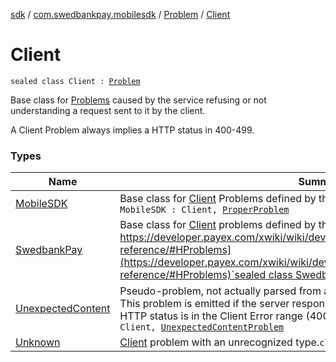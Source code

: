 [sdk](../../../index.md) / [com.swedbankpay.mobilesdk](../../index.md) / [Problem](../index.md) / [Client](./index.md)

# Client

`sealed class Client : `[`Problem`](../index.md)

Base class for [Problems](../index.md) caused by the service refusing or
not understanding a request sent to it by the client.

A Client Problem always implies a HTTP status in 400-499.

### Types

| Name | Summary |
|---|---|
| [MobileSDK](-mobile-s-d-k/index.md) | Base class for [Client](./index.md) Problems defined by the example backend.`sealed class MobileSDK : Client, `[`ProperProblem`](../../-proper-problem/index.md) |
| [SwedbankPay](-swedbank-pay/index.md) | Base class for [Client](./index.md) problems defined by the Swedbank Pay backend. [https://developer.payex.com/xwiki/wiki/developer/view/Main/ecommerce/technical-reference/#HProblems](https://developer.payex.com/xwiki/wiki/developer/view/Main/ecommerce/technical-reference/#HProblems)`sealed class SwedbankPay : Client, `[`SwedbankPayProblem`](../../-swedbank-pay-problem/index.md) |
| [UnexpectedContent](-unexpected-content/index.md) | Pseudo-problem, not actually parsed from an application/problem+json response. This problem is emitted if the server response is in an unexpected format and the HTTP status is in the Client Error range (400-499).`class UnexpectedContent : Client, `[`UnexpectedContentProblem`](../../-unexpected-content-problem/index.md) |
| [Unknown](-unknown/index.md) | [Client](./index.md) problem with an unrecognized type.`class Unknown : Client, `[`UnknownProblem`](../../-unknown-problem/index.md) |
